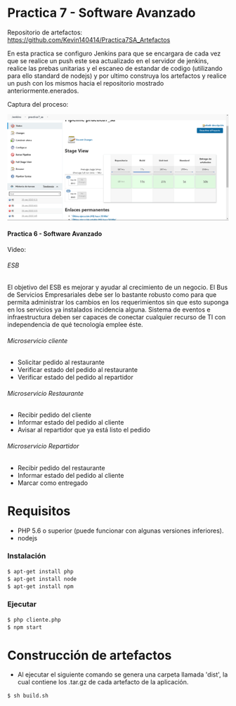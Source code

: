 # Practica 7 - Software Avanzado
Repositorio de artefactos: https://github.com/Kevin140414/Practica7SA_Artefactos

En esta practica se configuro Jenkins para que se encargara de cada vez que se realice un push
este sea actualizado en el servidor de jenkins, realice las prebas unitarias y el escaneo de estandar de codigo (utilizando para ello standard de nodejs)
y por ultimo construya los artefactos y realice un push con los mismos hacia el repositorio mostrado anteriormente.enerados.

Captura del proceso:
<p align="center"> <img src="captura.png"/> </p>

#### Practica 6 - Software Avanzado
Video:

###### ESB
El objetivo del ESB es mejorar y ayudar al crecimiento de un negocio.
El Bus de Servicios Empresariales debe ser lo bastante robusto como para que permita administrar los cambios en los requerimientos sin que esto suponga en los servicios ya instalados incidencia alguna. Sistema de eventos e infraestructura deben ser capaces de conectar cualquier recurso de TI con independencia de qué tecnología emplee éste.

###### Microservicio cliente
- Solicitar pedido al restaurante
- Verificar estado del pedido al restaurante
- Verificar estado del pedido al repartidor

###### Microservicio Restaurante
- Recibir pedido del cliente
- Informar estado del pedido al cliente
- Avisar al repartidor que ya está listo el pedido

###### Microservicio Repartidor
- Recibir pedido del restaurante
- Informar estado del pedido al cliente
- Marcar como entregado

# Requisitos
  - PHP 5.6 o superior (puede funcionar con algunas versiones inferiores).
  - nodejs

### Instalación
```sh
$ apt-get install php
$ apt-get install node
$ apt-get install npm
```
### Ejecutar
```sh
$ php cliente.php
$ npm start
```
# Construcción de artefactos
- Al ejecutar el siguiente comando se genera una carpeta llamada 'dist', la cual contiene los .tar.gz de cada artefacto de la aplicación.  
```sh
$ sh build.sh
```
